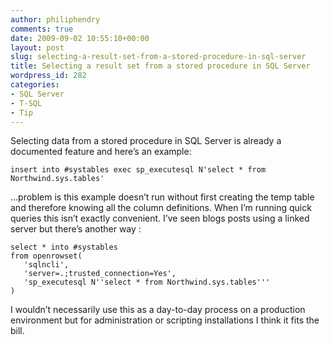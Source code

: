 ```yaml
---
author: philiphendry
comments: true
date: 2009-09-02 10:55:10+00:00
layout: post
slug: selecting-a-result-set-from-a-stored-procedure-in-sql-server
title: Selecting a result set from a stored procedure in SQL Server
wordpress_id: 282
categories:
- SQL Server
- T-SQL
- Tip
---
```


Selecting data from a stored procedure in SQL Server is already a documented feature and here’s an example:

 
    
```
insert into #systables exec sp_executesql N'select * from Northwind.sys.tables'
```




…problem is this example doesn’t run without first creating the temp table and therefore knowing all the column definitions. When I’m running quick queries this isn’t exactly convenient. I’ve seen blogs posts using a linked server but there’s another way :



```
select * into #systables 
from openrowset(
   'sqlncli', 
   'server=.;trusted_connection=Yes', 
   'sp_executesql N''select * from Northwind.sys.tables'''
)
```
    

I wouldn’t necessarily use this as a day-to-day process on a production environment but for administration or scripting installations I think it fits the bill.


